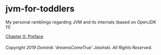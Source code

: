 # jvm-for-toddlers
 My personal ramblings regarding JVM and its internals (based on OpenJDK 11)

[Chapter 0: Preface](https://github.com/dreamsComeTrue/jvm-for-toddlers/blob/master/00_preface.md)


###### _Copyright 2019 Dominik 'dreamsComeTrue' Jasiński. All Rights Reserved._
